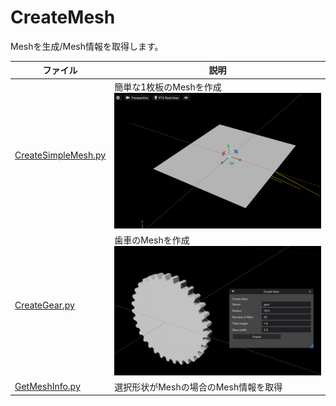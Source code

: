 # CreateMesh

Meshを生成/Mesh情報を取得します。    

|ファイル|説明|     
|---|---|     
|[CreateSimpleMesh.py](./CreateSimpleMesh.py)|簡単な1枚板のMeshを作成<br>![createMesh.jpg](./images/createMesh.jpg)|     
|[CreateGear.py](./CreateGear.py)|歯車のMeshを作成<br>![createGear.jpg](./images/createGear.jpg)|     
|[GetMeshInfo.py](./GetMeshInfo.py)|選択形状がMeshの場合のMesh情報を取得|     

